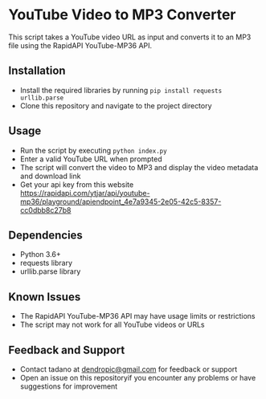 # YouTube Video to MP3 Converter

This script takes a YouTube video URL as input and converts it to an MP3 file using the RapidAPI YouTube-MP36 API.

## Installation

* Install the required libraries by running `pip install requests urllib.parse`
* Clone this repository and navigate to the project directory

## Usage

* Run the script by executing `python index.py`
* Enter a valid YouTube URL when prompted
* The script will convert the video to MP3 and display the video metadata and download link
* Get your api key from this website https://rapidapi.com/ytjar/api/youtube-mp36/playground/apiendpoint_4e7a9345-2e05-42c5-8357-cc0dbb8c27b8

## Dependencies

* Python 3.6+
* requests library
* urllib.parse library

## Known Issues

* The RapidAPI YouTube-MP36 API may have usage limits or restrictions
* The script may not work for all YouTube videos or URLs

## Feedback and Support

* Contact tadano at dendropic@gmail.com for feedback or support
* Open an issue on this repositoryif you encounter any problems or have suggestions for improvement
